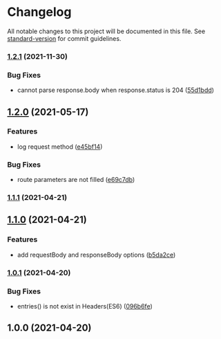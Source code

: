 # Changelog

All notable changes to this project will be documented in this file. See [standard-version](https://github.com/conventional-changelog/standard-version) for commit guidelines.

### [1.2.1](https://www.github.com/keq-request/keq-debug/compare/v1.2.0...v1.2.1) (2021-11-30)


### Bug Fixes

* cannot parse response.body when response.status is 204 ([55d1bdd](https://www.github.com/keq-request/keq-debug/commit/55d1bddf8addbd42ac21d64a350a35b46d7525f7))

## [1.2.0](https://www.github.com/keq-request/keq-debug/compare/v1.1.1...v1.2.0) (2021-05-17)


### Features

* log request method ([e45bf14](https://www.github.com/keq-request/keq-debug/commit/e45bf1457b04ae6e5d2a52c5feab482a6e822c66))


### Bug Fixes

* route parameters are not filled ([e69c7db](https://www.github.com/keq-request/keq-debug/commit/e69c7db7c9d614d1374311b5ebfb7d9974a93a09))

### [1.1.1](https://github.com/Val-istar-Guo/keq-debug/compare/v1.1.0...v1.1.1) (2021-04-21)

## [1.1.0](https://github.com/Val-istar-Guo/keq-debug/compare/v1.0.1...v1.1.0) (2021-04-21)


### Features

* add requestBody and responseBody options ([b5da2ce](https://github.com/Val-istar-Guo/keq-debug/commit/b5da2ce113396c93eb8d578744a526a1318186f0))

### [1.0.1](https://github.com/Val-istar-Guo/keq-debug/compare/v1.0.0...v1.0.1) (2021-04-20)


### Bug Fixes

* entries() is not exist in Headers(ES6) ([096b6fe](https://github.com/Val-istar-Guo/keq-debug/commit/096b6fe97ef0c1d3d9c706ce8893f7d899370254))

## 1.0.0 (2021-04-20)
